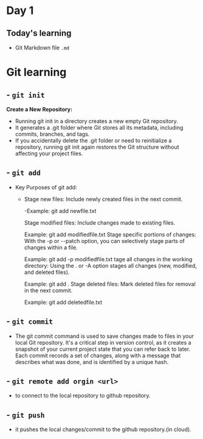 # Day 1
## Today's learning
- Git Markdown file `.md`

# Git learning
## - `git init` 

<b>Create a New Repository:</b>

- Running git init in a directory creates a new empty Git repository.
- It generates a .git folder where Git stores all its metadata, including commits, branches, and tags.
- If you accidentally delete the .git folder or need to reinitialize a repository, running git init again restores the Git structure without affecting your project files.

## - `git add`

- Key Purposes of git add:

    - Stage new files: Include newly created files in the next commit.

        -Example: git add newfile.txt

        Stage modified files: Include changes made to existing files.

        Example: git add modifiedfile.txt
    Stage specific portions of changes: With the -p or --patch option, you can selectively stage parts of changes within a file.

        Example: git add -p modifiedfile.txt
       tage all changes in the working directory: Using          the . or -A option stages all changes (new, modified, and deleted files).

        Example: git add .
        Stage deleted files: Mark deleted files for removal in the next commit.

        Example: git add deletedfile.txt

## - `git commit`
- The git commit command is used to save changes made to files in your local Git repository. It's a critical step in version control, as it creates a snapshot of your current project state that you can refer back to later. Each commit records a set of changes, along with a message that describes what was done, and is identified by a unique hash.

## - `git remote add orgin <url>`
- to connect to the local repository to github repository.

## - `git push`
- it pushes the local changes/commit to the github repository.(in cloud).
